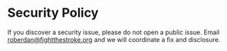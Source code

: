 # Security Policy

If you discover a security issue, please do not open a public issue. Email roberdan@fightthestroke.org and we will coordinate a fix and disclosure.

